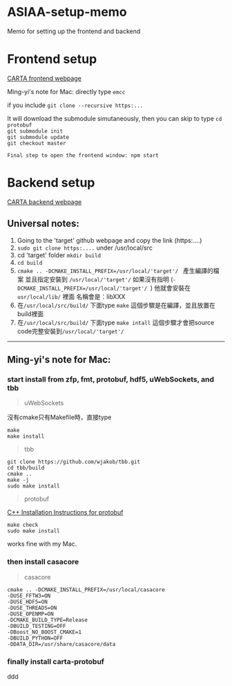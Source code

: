 # ASIAA-setup-memo
Memo for setting up the frontend and backend

# Frontend setup
[CARTA frontend webpage](https://github.com/CARTAvis/carta-frontend)

Ming-yi's note for Mac:
directly type `emcc` 

if you include `git clone --recursive https:...`

It will download the submodule simutaneously, then you can skip to type 
`cd protobuf `<br />
`git submodule init `<br />
`git submodule update `<br />
`git checkout master `<br />

    Final step to open the frontend window: npm start

# Backend setup 
[CARTA backend webpage](https://github.com/CARTAvis/carta-backend)

## Universal notes:
1. Going to the 'target' github webpage and copy the link (https:....)
2. `sudo git clone https:....` under /usr/local/src
3. cd 'target' folder `mkdir build`
4. `cd build`
5. `cmake .. -DCMAKE_INSTALL_PREFIX=/usr/local/'target'/ `
產生編譯的檔案 並且指定安裝到 `/usr/local/'target'/`
如果沒有指明 (`-DCMAKE_INSTALL_PREFIX=/usr/local/'target'/ `) 他就會安裝在 `usr/local/lib/` 裡面 名稱會是：libXXX
6. 在`/usr/local/src/build/` 下面type `make` 這個步驟是在編譯，並且放置在build裡面
7. 在`/usr/local/src/build/` 下面type `make intall` 這個步驟才會把source code完整安裝到`/usr/local/'target'/`

----
## Ming-yi's note for Mac: <br />
### start install from zfp, fmt, protobuf, hdf5, uWebSockets, and tbb <br />
>uWebSockets

沒有cmake只有Makefile時，直接type <br />

    make
    make install
>tbb

    git clone https://github.com/wjakob/tbb.git
    cd tbb/build
    cmake ..
    make -j
    sudo make install

>protobuf

[C++ Installation Instructions for protobuf](https://github.com/protocolbuffers/protobuf/blob/master/src/README.md) <br />
    
    make check
    sudo make install
works fine with my Mac. <br />

### then install casacore <br />
>casacore

    cmake .. -DCMAKE_INSTALL_PREFIX=/usr/local/casacore
    -DUSE_FFTW3=ON
    -DUSE_HDF5=ON
    -DUSE_THREADS=ON
    -DUSE_OPENMP=ON
    -DCMAKE_BUILD_TYPE=Release
    -DBUILD_TESTING=OFF
    -DBoost_NO_BOOST_CMAKE=1
    -DBUILD_PYTHON=OFF
    -DDATA_DIR=/usr/share/casacore/data
    
### finally install carta-protobuf <br />
ddd


